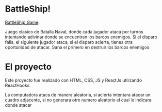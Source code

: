 # BattleShip!

[BattleShip Game](https://spardutti.github.io/battleshipv2/).

Juego clasico de Batalla Naval, donde cada jugador ataca por turnos
intentando adivinar donde se encuentran los barcos enemigos.
 Si el disparo falla, el siguiente jugador ataca, si el disparo
acierta, tienes otra oportunidad de atacar.
Gana el primero en destruir los barcos enemigos

# El proyecto

Este proyecto fue realizado con HTML, CSS, JS y ReactJs 
utilizando ReactHooks.

La computadora ataca de manera aleatoria, si acierta
intentara atacar un cuadro adjacente, si no generara
otro numero aleatorio el cual le indicara donde atacar
